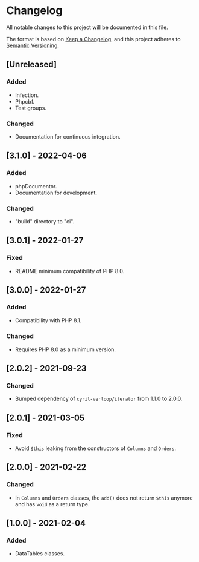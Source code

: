 # Changelog
All notable changes to this project will be documented in this file.

The format is based on [Keep a Changelog](https://keepachangelog.com/en/1.0.0/),
and this project adheres to [Semantic Versioning](https://semver.org/spec/v2.0.0.html).

## [Unreleased]
### Added
- Infection.
- Phpcbf.
- Test groups.

### Changed
- Documentation for continuous integration.

## [3.1.0] - 2022-04-06
### Added
- phpDocumentor.
- Documentation for development.

### Changed
- "build" directory to "ci".

## [3.0.1] - 2022-01-27
### Fixed
- README minimum compatibility of PHP 8.0.

## [3.0.0] - 2022-01-27
### Added
- Compatibility with PHP 8.1.

### Changed
- Requires PHP 8.0 as a minimum version.

## [2.0.2] - 2021-09-23
### Changed
- Bumped dependency of `cyril-verloop/iterator` from 1.1.0 to 2.0.0.

## [2.0.1] - 2021-03-05
### Fixed
- Avoid `$this` leaking from the constructors of `Columns` and `Orders`.

## [2.0.0] - 2021-02-22
### Changed
- In `Columns` and `Orders` classes, the `add()` does not return `$this` anymore and has `void` as a return type.

## [1.0.0] - 2021-02-04
### Added
- DataTables classes.

